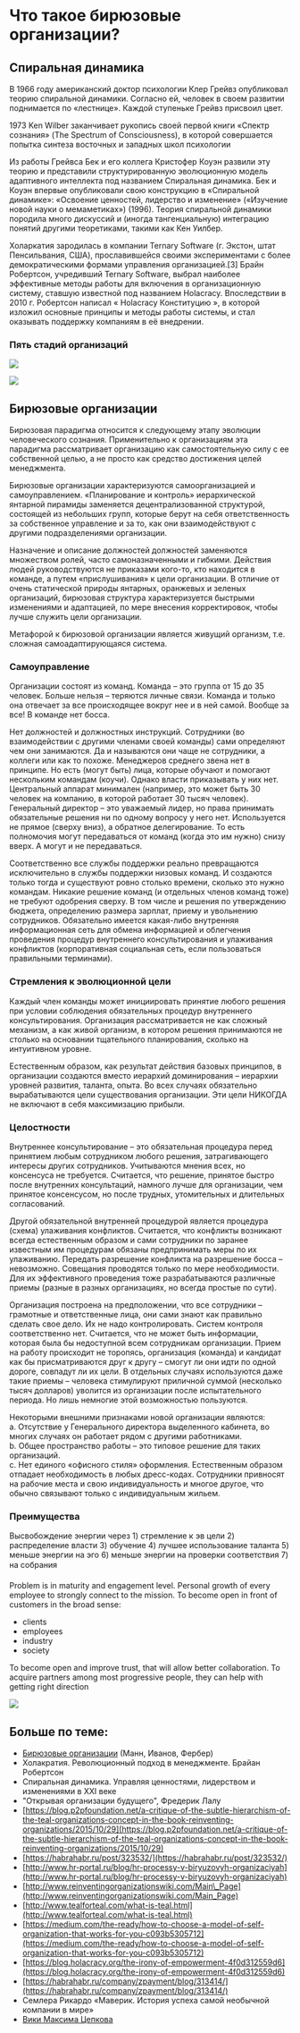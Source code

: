 # Что такое бирюзовые организации?

## Спиральная динамика

В 1966 году американский доктор психологии Клер Грейвз опубликовал теорию спиральной динамики. Согласно ей, человек в своем развитии поднимается по «лестнице». Каждой ступеньке Грейвз присвоил цвет.

1973 Ken Wilber заканчивает рукопись своей первой книги «Спектр сознания» \(The Spectrum of Consciousness\), в которой совершается попытка синтеза восточных и западных школ психологии

Из работы Грейвса Бек и его коллега Кристофер Коуэн развили эту теорию и представили структурированную эволюционную модель адаптивного интеллекта под названием Спиральная динамика. Бек и Коуэн впервые опубликовали свою конструкцию в «Спиральной динамике»: «Освоение ценностей, лидерство и изменение» \(«Изучение новой науки о мемаметиках»\) \(1996\). Теория спиральной динамики породила много дискуссий и \(иногда тангенциальную\) интеграцию понятий другими теоретиками, такими как Кен Уилбер.

Холаркатия зародилась в компании Ternary Software \(г. Экстон, штат Пенсильвания, США\), прославившейся своими экспериментами с более демократическими формами управления организацией.\[3\] Брайн Робертсон, учредивший Ternary Software, выбрал наиболее эффективные методы работы для включения в организационную систему, ставшую известной под названием Holacracy. Впоследствии в 2010 г. Робертсон написал « Holacracy Конституцию », в которой изложил основные принципы и методы работы системы, и стал оказывать поддержку компаниям в её внедрении.

### **Пять стадий организаций**

![](https://dao-foundation.atlassian.net/wiki/download/thumbnails/55771137/colors.png?version=1&modificationDate=1515764815344&cacheVersion=1&api=v2&height=250)

![](https://dao-foundation.atlassian.net/wiki/download/thumbnails/55771137/table-evolution.jpg?version=1&modificationDate=1515768060173&cacheVersion=1&api=v2&height=250)

## Бирюзовые организации

Бирюзовая парадигма относится к следующему этапу эволюции человеческого сознания. Применительно к организациям эта парадигма рассматривает организацию как самостоятельную силу с ее собственной целью, а не просто как средство достижения целей менеджмента.

Бирюзовые организации характеризуются самоорганизацией и самоуправлением. «Планирование и контроль» иерархической янтарной пирамиды заменяется децентрализованной структурой, состоящей из небольших групп, которые берут на себя ответственность за собственное управление и за то, как они взаимодействуют с другими подразделениями организации.

Назначение и описание должностей должностей заменяются множеством ролей, часто самоназначенными и гибкими. Действия людей руководствуются не приказами кого-то, кто находится в команде, а путем «прислушивания» к цели организации. В отличие от очень статической природы янтарных, оранжевых и зеленых организаций, бирюзовая структура характеризуется быстрыми изменениями и адаптацией, по мере внесения корректировок, чтобы лучше служить цели организации.

Метафорой к бирюзовой организации является живущий организм, т.е. сложная самоадаптирующаяся система. 

### Самоуправление

Организации состоят из команд. Команда – это группа от 15 до 35 человек. Больше нельзя – теряются личные связи. Команда и только она отвечает за все происходящее вокруг нее и в ней самой. Вообще за все! В команде нет босса.

Нет должностей и должностных инструкций. Сотрудники \(во взаимодействии с другими членами своей команды\) сами определяют чем они занимаются. Да и называются они чаще не сотрудники, а коллеги или как то похоже. Менеджеров среднего звена нет в принципе. Но есть \(могут быть\) лица, которые обучают и помогают нескольким командам \(коучи\). Однако власти приказывать у них нет. Центральный аппарат минимален \(например, это может быть 30 человек на компанию, в которой работает 30 тысяч человек\). Генеральный директор – это уважаемый лидер, но права принимать обязательные решения ни по одному вопросу у него нет. Используется не прямое \(сверху вниз\), а обратное делегирование. То есть полномочия могут передаваться от команд \(когда это им нужно\) снизу вверх. А могут и не передаваться.

Соответственно все службы поддержки реально превращаются исключительно в службы поддержки низовых команд. И создаются только тогда и существуют ровно столько времени, сколько это нужно командам. Никакие решение команд \(и отдельных членов команд тоже\) не требуют одобрения сверху. В том числе и решения по утверждению бюджета, определению размера зарплат, приему и увольнению сотрудников. Обязательно имеется какая-либо внутренняя информационная сеть для обмена информацией и облегчения проведения процедур внутреннего консультирования и улаживания конфликтов \(корпоративная социальная сеть, если пользоваться правильными терминами\).

### Стремления к эволюционной цели

Каждый член команды может инициировать принятие любого решения при условии соблюдения обязательных процедур внутреннего консультирования. Организация рассматривается не как сложный механизм, а как живой организм, в котором решения принимаются не столько на основании тщательного планирования, сколько на интуитивном уровне.

Естественным образом, как результат действия базовых принципов, в организации создаются вместо иерархий доминирования – иерархии уровней развития, таланта, опыта. Во всех случаях обязательно вырабатываются цели существования организации. Эти цели НИКОГДА не включают в себя максимизацию прибыли.

### Целостности

Внутреннее консультирование – это обязательная процедура перед принятием любым сотрудником любого решения, затрагивающего интересы других сотрудников. Учитываются мнения всех, но консенсуса не требуется. Считается, что решение, принятое быстро после внутренних консультаций, намного лучше для организации, чем принятое консенсусом, но после трудных, утомительных и длительных согласований.

Другой обязательной внутренней процедурой является процедура \(схема\) улаживания конфликтов. Считается, что конфликты возникают всегда естественным образом и сами сотрудники по заранее известным им процедурам обязаны предпринимать меры по их улаживанию. Передать разрешение конфликта на разрешение босса – невозможно. Совещания проводятся только по мере необходимости. Для их эффективного проведения тоже разрабатываются различные приемы \(разные в разных организациях, но всегда простые по сути\).

Организация построена на предположении, что все сотрудники – грамотные и ответственные лица, они сами знают как правильно сделать свое дело. Их не надо контролировать. Систем контроля соответственно нет. Считается, что не может быть информации, которая была бы недоступной всем сотрудникам организации. Прием на работу происходит не торопясь, организация \(команда\) и кандидат как бы присматриваются друг к другу – смогут ли они идти по одной дороге, совпадут ли их цели. В отдельных случаях используются даже такие приемы – человека стимулируют приличной суммой \(несколько тысяч долларов\) уволится из организации после испытательного периода. Но лишь немногие этой возможностью пользуются.

Некоторыми внешними признаками новой организации являются:  
a. Отсутствие у Генерального директора выделенного кабинета, во многих случаях он работает рядом с другими работниками.  
b. Общее пространство работы – это типовое решение для таких организаций.  
c. Нет единого «офисного стиля» оформления. Естественным образом отпадает необходимость в любых дресс-кодах. Сотрудники привносят на рабочие места и свою индивидуальность и многое другое, что обычно связывают только с индивидуальным жильем.

### **Преимущества**

Высвобождение энергии через 1\) стремление к эв цели 2\) распределение власти 3\) обучение 4\) лучшее использование таланта 5\) меньше энергии на эго 6\) меньше энергии на проверки соответствия 7\) на собрания

Problem is in maturity and engagement level. Personal growth of every employee to strongly connect to the mission. To become open in front of customers in the broad sense:

* clients
* employees
* industry
* society

To become open and improve trust, that will allow better collaboration. To acquire partners among most progressive people, they can help with getting right direction

![](../.gitbook/assets/image%20%284%29.png)

## **Больше по теме:**

* [Бирюзовые организации](https://www.mann-ivanov-ferber.ru/teal-organization/) \(Манн, Иванов, Фербер\)
* Холакратия. Революционный подход в менеджменте. Брайан Робертсон
* Спиральная динамика. Управляя ценностями, лидерством и изменениями в XXI веке
* "Открывая организации будущего", Фредерик Лалу
* [https://blog.p2pfoundation.net/a-critique-of-the-subtle-hierarchism-of-the-teal-organizations-concept-in-the-book-reinventing-organizations/2015/10/29](https://blog.p2pfoundation.net/a-critique-of-the-subtle-hierarchism-of-the-teal-organizations-concept-in-the-book-reinventing-organizations/2015/10/29)
* [https://habrahabr.ru/post/323532/](https://habrahabr.ru/post/323532/)
* [http://www.hr-portal.ru/blog/hr-processy-v-biryuzovyh-organizaciyah](http://www.hr-portal.ru/blog/hr-processy-v-biryuzovyh-organizaciyah)
* [http://www.reinventingorganizationswiki.com/Main\_Page](http://www.reinventingorganizationswiki.com/Main_Page)
* [http://www.tealforteal.com/what-is-teal.html](http://www.tealforteal.com/what-is-teal.html)
* [https://medium.com/the-ready/how-to-choose-a-model-of-self-organization-that-works-for-you-c093b5305712](https://medium.com/the-ready/how-to-choose-a-model-of-self-organization-that-works-for-you-c093b5305712)
* [https://blog.holacracy.org/the-irony-of-empowerment-4f0d312559d6](https://blog.holacracy.org/the-irony-of-empowerment-4f0d312559d6)
* [https://habrahabr.ru/company/zpayment/blog/313414/](https://habrahabr.ru/company/zpayment/blog/313414/)
* Семлера Рикардо «Маверик. История успеха самой необычной компании в мире»
* [Вики Максима Цепкова](http://mtsepkov.org/%D0%AF_%E2%80%94_%D0%9C%D0%B0%D0%BA%D1%81%D0%B8%D0%BC_%D0%A6%D0%B5%D0%BF%D0%BA%D0%BE%D0%B2_%D0%BF%D1%80%D0%B8%D0%B2%D0%B5%D1%82%D1%81%D1%82%D0%B2%D1%83%D1%8E_%D0%92%D0%B0%D1%81_%D0%BD%D0%B0_%D1%81%D0%B2%D0%BE%D0%B5%D0%BC_%D1%81%D0%B0%D0%B9%D1%82%D0%B5)

